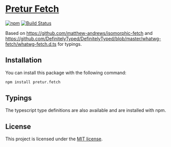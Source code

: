# [Pretur Fetch](https://github.com/pretur/pretur/tree/master/packages/pretur.fetch)
[![npm](https://badge.fury.io/js/pretur.fetch.svg)](https://badge.fury.io/js/pretur.fetch)
[![Build Status](https://travis-ci.org/pretur/pretur.svg?branch=master)](https://travis-ci.org/pretur/pretur)

Based on https://github.com/matthew-andrews/isomorphic-fetch and 
https://github.com/DefinitelyTyped/DefinitelyTyped/blob/master/whatwg-fetch/whatwg-fetch.d.ts for typings.

## Installation

You can install this package with the following command:

```sh
npm install pretur.fetch
```

## Typings

The typescript type definitions are also available and are installed with npm.

## License
This project is licensed under the [MIT license](https://github.com/pretur/pretur/blob/master/LICENSE).
